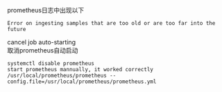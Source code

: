 prometheus日志中出现以下  
```text
Error on ingesting samples that are too old or are too far into the future
```
cancel job auto-starting  
取消prometheus自动启动
```shell
systemctl disable prometheus
start prometheus mannually, it worked correctly
/usr/local/prometheus/prometheus --config.file=/usr/local/prometheus/prometheus.yml
```
